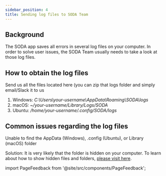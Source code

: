 ```yaml
---
sidebar_position: 4
title: Sending log files to SODA Team
---
```


## Background

The SODA app saves all errors in several log files on your computer. In order to solve user issues, the SODA Team usually needs to take a look at those log files.

## How to obtain the log files

Send us all the files located here (you can zip that logs folder and simply email/Slack it to us

1. Windows: _C:\Users\your-username\AppData\Roaming\SODA\logs_
2. macOS: _~/your-username/Library/Logs/SODA_
3. Ubuntu: _/home/your-username/.config/SODA/logs_

## Common issues regarding the log files

Unable to find the AppData (Windows), .config (Ubuntu), or Library (macOS) folder

Solution: It is very likely that the folder is hidden on your computer. To learn about how to show hidden files and folders, [please visit here](https://fairdataihub.org/sodaforsparc/docs/common-errors/Issues-regarding-hidden-files-or-folders).

import PageFeedback from '@site/src/components/PageFeedback';

<PageFeedback />
